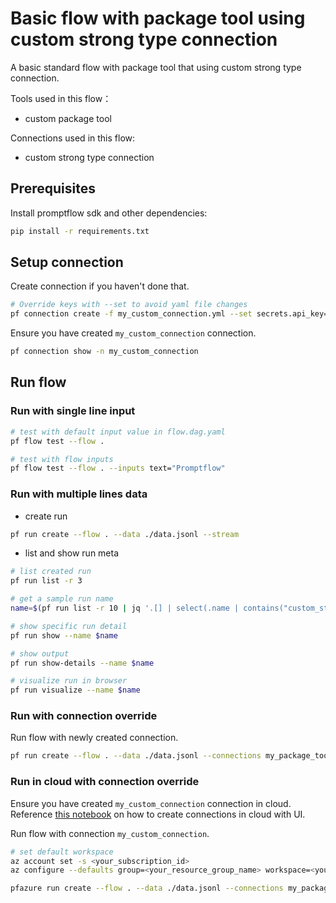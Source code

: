 # Basic flow with package tool using custom strong type connection
A basic standard flow with package tool that using custom strong type connection.

Tools used in this flow：
- custom package tool

Connections used in this flow:
- custom strong type connection

## Prerequisites

Install promptflow sdk and other dependencies:
```bash
pip install -r requirements.txt
```

## Setup connection
Create connection if you haven't done that.
```bash
# Override keys with --set to avoid yaml file changes
pf connection create -f my_custom_connection.yml --set secrets.api_key='<your_api_key>' configs.api_base='<your_api_base>'
```

Ensure you have created `my_custom_connection` connection.
```bash
pf connection show -n my_custom_connection
```

## Run flow

### Run with single line input

```bash
# test with default input value in flow.dag.yaml
pf flow test --flow .

# test with flow inputs
pf flow test --flow . --inputs text="Promptflow"
```

### Run with multiple lines data

- create run
```bash
pf run create --flow . --data ./data.jsonl --stream
```

- list and show run meta
```bash
# list created run
pf run list -r 3

# get a sample run name
name=$(pf run list -r 10 | jq '.[] | select(.name | contains("custom_strong_type")) | .name'| head -n 1 | tr -d '"')

# show specific run detail
pf run show --name $name

# show output
pf run show-details --name $name

# visualize run in browser
pf run visualize --name $name
```

### Run with connection override

Run flow with newly created connection.

```bash
pf run create --flow . --data ./data.jsonl --connections my_package_tool.connection=my_custom_connection --stream
```

### Run in cloud with connection override

Ensure you have created `my_custom_connection` connection in cloud. Reference [this notebook](../../../tutorials/get-started/quickstart-azure.ipynb) on how to create connections in cloud with UI.

Run flow with connection `my_custom_connection`.

```bash
# set default workspace
az account set -s <your_subscription_id>
az configure --defaults group=<your_resource_group_name> workspace=<your_workspace_name>

pfazure run create --flow . --data ./data.jsonl --connections my_package_tool.connection=my_custom_connection --stream --runtime example-runtime-ci
```
